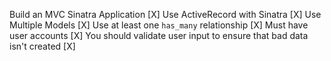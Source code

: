 Build an MVC Sinatra Application [X]
Use ActiveRecord with Sinatra [X]
Use Multiple Models [X]
Use at least one `has_many` relationship [X]
Must have user accounts [X]
You should validate user input to ensure that bad data isn't created [X]
